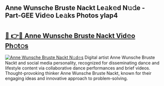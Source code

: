 ## Anne Wunsche Bruste Nackt Le𝚊k𝚎d N𝚞𝚍e - Part-GEE Vid𝚎o Le𝚊ks Photos yIap4

# <h2><a href="http://fb33cw.evod.top/?m=Anne+Wunsche+Bruste+Nackt">🔗 👉🔴 Anne Wunsche Bruste Nackt Vid𝚎o Ph𝚘t𝚘s</a></h2>

[![Anne Wunsche Bruste Nackt N𝚞d𝚎s](https://i.imgur.com/8V9OHl7.gif)](http://fb33cw.evod.top/?m=Anne+Wunsche+Bruste+Nackt)
Digital artist Anne Wunsche Bruste Nackt and social media personality, recognized for disseminating dance and lifestyle content via collaborative dance performances and brief videos. Thought-provoking thinker Anne Wunsche Bruste Nackt, known for their engaging ideas and innovative approach to problem-solving. 
